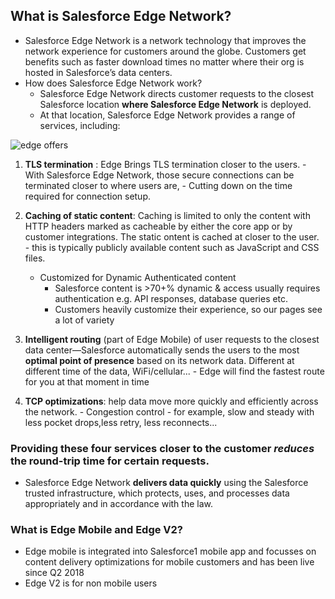 ## What is Salesforce Edge Network?
 - Salesforce Edge Network is a network technology that improves the network experience for customers around the globe. Customers get benefits such as faster download times no matter where their org is hosted in Salesforce’s data centers. 
- How does Salesforce Edge Network work?
    - Salesforce Edge Network directs customer requests to the closest Salesforce location **where Salesforce Edge Network** is deployed. 
    - At that location, Salesforce Edge Network provides a range of services, including:

![edge offers](img/edge-offers.png)
1. **TLS termination** : Edge Brings TLS termination closer to the users. 
            - With Salesforce Edge Network, those secure connections can be terminated closer to where users are, 
                - Cutting down on the time required for connection setup. 

2. **Caching of static content**:  Caching is limited to only the content with HTTP headers marked as cacheable by either the core app or by customer integrations. The static ontent is cached at closer to the user.
            - this is typically publicly available content such as JavaScript and CSS files.  

    - Customized for Dynamic Authenticated content
        - Salesforce content is >70+% dynamic & access usually requires authentication e.g. API responses, database queries etc.
        - Customers heavily customize their experience, so our pages see a lot of variety


3. **Intelligent routing** (part of Edge Mobile) of user requests to the closest data center—Salesforce automatically sends the users to the most **optimal point of presence** based on its network data. Different at different time of the data, WiFi/cellular...
            - Edge will find the fastest route for you at that moment in time

4. **TCP optimizations**:  help data move more quickly and efficiently across the network.
            - Congestion control - for example, slow and steady with less pocket drops,less retry, less reconnects...


### Providing these four services **closer to the customer** *reduces* the round-trip time for **certain requests**. 
- Salesforce Edge Network **delivers data quickly** using the Salesforce trusted infrastructure, which protects, uses, and processes data appropriately and in accordance with the law.

### What is Edge Mobile and Edge V2?
- Edge mobile is integrated into Salesforce1 mobile app and focusses on content delivery optimizations for mobile customers and has been live since Q2 2018
- Edge V2 is for non mobile users


